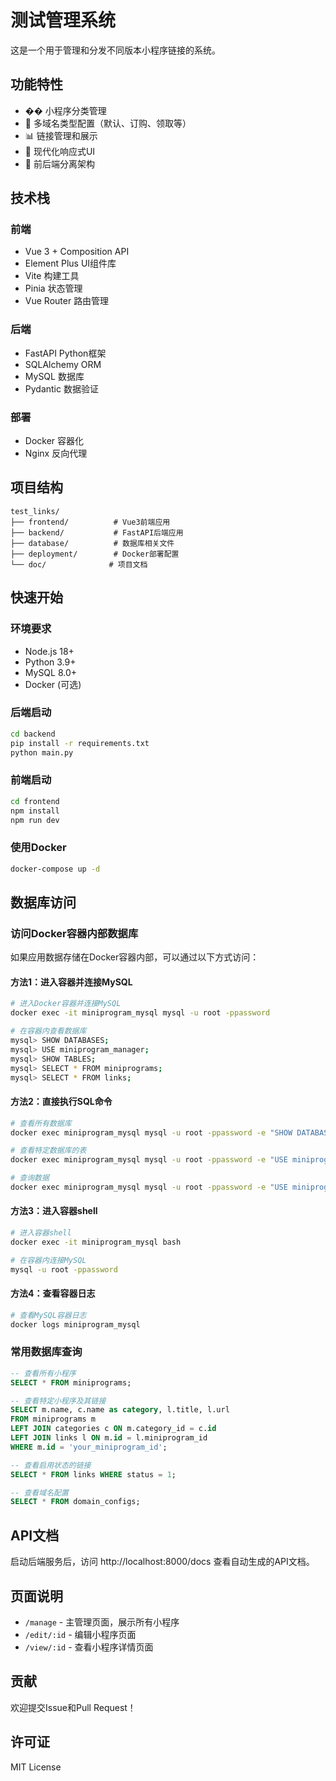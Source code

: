 # 测试管理系统

这是一个用于管理和分发不同版本小程序链接的系统。

## 功能特性

- �� 小程序分类管理
- 🔗 多域名类型配置（默认、订购、领取等）
- 📊 链接管理和展示
- 🎨 现代化响应式UI
- 🚀 前后端分离架构

## 技术栈

### 前端
- Vue 3 + Composition API
- Element Plus UI组件库
- Vite 构建工具
- Pinia 状态管理
- Vue Router 路由管理

### 后端
- FastAPI Python框架
- SQLAlchemy ORM
- MySQL 数据库
- Pydantic 数据验证

### 部署
- Docker 容器化
- Nginx 反向代理

## 项目结构

```
test_links/
├── frontend/          # Vue3前端应用
├── backend/           # FastAPI后端应用
├── database/          # 数据库相关文件
├── deployment/        # Docker部署配置
└── doc/              # 项目文档
```

## 快速开始

### 环境要求
- Node.js 18+
- Python 3.9+
- MySQL 8.0+
- Docker (可选)

### 后端启动

```bash
cd backend
pip install -r requirements.txt
python main.py
```

### 前端启动

```bash
cd frontend
npm install
npm run dev
```

### 使用Docker

```bash
docker-compose up -d
```

## 数据库访问

### 访问Docker容器内部数据库

如果应用数据存储在Docker容器内部，可以通过以下方式访问：

#### 方法1：进入容器并连接MySQL
```bash
# 进入Docker容器并连接MySQL
docker exec -it miniprogram_mysql mysql -u root -ppassword

# 在容器内查看数据库
mysql> SHOW DATABASES;
mysql> USE miniprogram_manager;
mysql> SHOW TABLES;
mysql> SELECT * FROM miniprograms;
mysql> SELECT * FROM links;
```

#### 方法2：直接执行SQL命令
```bash
# 查看所有数据库
docker exec miniprogram_mysql mysql -u root -ppassword -e "SHOW DATABASES;"

# 查看特定数据库的表
docker exec miniprogram_mysql mysql -u root -ppassword -e "USE miniprogram_manager; SHOW TABLES;"

# 查询数据
docker exec miniprogram_mysql mysql -u root -ppassword -e "USE miniprogram_manager; SELECT * FROM miniprograms;"
```

#### 方法3：进入容器shell
```bash
# 进入容器shell
docker exec -it miniprogram_mysql bash

# 在容器内连接MySQL
mysql -u root -ppassword
```

#### 方法4：查看容器日志
```bash
# 查看MySQL容器日志
docker logs miniprogram_mysql
```

### 常用数据库查询

```sql
-- 查看所有小程序
SELECT * FROM miniprograms;

-- 查看特定小程序及其链接
SELECT m.name, c.name as category, l.title, l.url 
FROM miniprograms m 
LEFT JOIN categories c ON m.category_id = c.id 
LEFT JOIN links l ON m.id = l.miniprogram_id 
WHERE m.id = 'your_miniprogram_id';

-- 查看启用状态的链接
SELECT * FROM links WHERE status = 1;

-- 查看域名配置
SELECT * FROM domain_configs;
```

## API文档

启动后端服务后，访问 http://localhost:8000/docs 查看自动生成的API文档。

## 页面说明

- `/manage` - 主管理页面，展示所有小程序
- `/edit/:id` - 编辑小程序页面
- `/view/:id` - 查看小程序详情页面

## 贡献

欢迎提交Issue和Pull Request！

## 许可证

MIT License 